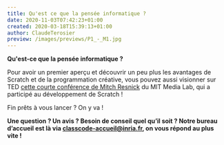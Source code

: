 ```yaml
---
title: Qu'est ce que la pensée informatique ?
date: 2020-11-03T07:42:23+01:00 
created: 2020-03-18T15:39:13+01:00
author: ClaudeTerosier
preview: /images/previews/P1_-_M1.jpg
---
```

**Qu'est-ce que la pensée informatique ?**

Pour avoir un premier aperçu et découvrir un peu plus les avantages de Scratch et de la programmation créative, vous pouvez aussi visionner sur TED [cette courte conférence de Mitch Resnick](https://www.ted.com/talks/mitch_resnick_let_s_teach_kids_to_code?language=fr#t-59773) du MIT Media Lab, qui a participé au développement de Scratch !

Fin prêts à vous lancer ? On y va !

**Une question ? Un avis ? Besoin de conseil quel qu’il soit ? Notre bureau d’accueil est là via [classcode-accueil@inria.fr](mailto:classcode-accueil@inria.fr), on vous répond au plus vite !**